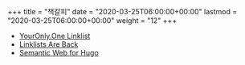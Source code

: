+++
title = "책갈피"
date = "2020-03-25T06:00:00+00:00"
lastmod = "2020-03-25T06:00:00+00:00"
weight = "12"
+++

- [YourOnly.One Linklist](https://im.youronly.one/p/linklist/)
- [Linklists Are Back](https://im.youronly.one/techmagus/linklists-are-back-2021353/)
- [Semantic Web for Hugo](https://semweb.youronly.one)

